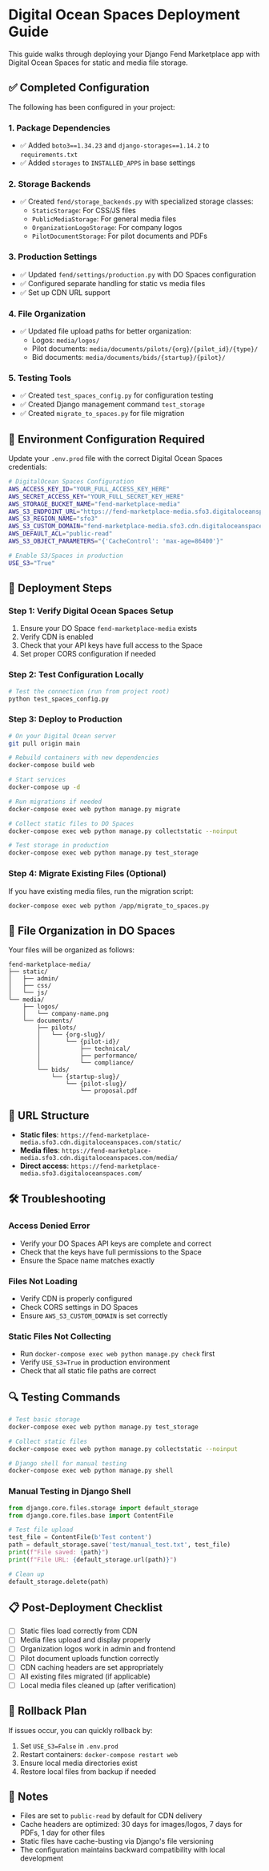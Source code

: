 # Digital Ocean Spaces Deployment Guide

This guide walks through deploying your Django Fend Marketplace app with Digital Ocean Spaces for static and media file storage.

## ✅ Completed Configuration

The following has been configured in your project:

### 1. Package Dependencies
- ✅ Added `boto3==1.34.23` and `django-storages==1.14.2` to `requirements.txt`
- ✅ Added `storages` to `INSTALLED_APPS` in base settings

### 2. Storage Backends
- ✅ Created `fend/storage_backends.py` with specialized storage classes:
  - `StaticStorage`: For CSS/JS files
  - `PublicMediaStorage`: For general media files
  - `OrganizationLogoStorage`: For company logos
  - `PilotDocumentStorage`: For pilot documents and PDFs

### 3. Production Settings
- ✅ Updated `fend/settings/production.py` with DO Spaces configuration
- ✅ Configured separate handling for static vs media files
- ✅ Set up CDN URL support

### 4. File Organization
- ✅ Updated file upload paths for better organization:
  - Logos: `media/logos/`
  - Pilot documents: `media/documents/pilots/{org}/{pilot_id}/{type}/`
  - Bid documents: `media/documents/bids/{startup}/{pilot}/`

### 5. Testing Tools
- ✅ Created `test_spaces_config.py` for configuration testing
- ✅ Created Django management command `test_storage`
- ✅ Created `migrate_to_spaces.py` for file migration

## 🔧 Environment Configuration Required

Update your `.env.prod` file with the correct Digital Ocean Spaces credentials:

```bash
# DigitalOcean Spaces Configuration
AWS_ACCESS_KEY_ID="YOUR_FULL_ACCESS_KEY_HERE"
AWS_SECRET_ACCESS_KEY="YOUR_FULL_SECRET_KEY_HERE"
AWS_STORAGE_BUCKET_NAME="fend-marketplace-media"
AWS_S3_ENDPOINT_URL="https://fend-marketplace-media.sfo3.digitaloceanspaces.com"
AWS_S3_REGION_NAME="sfo3"
AWS_S3_CUSTOM_DOMAIN="fend-marketplace-media.sfo3.cdn.digitaloceanspaces.com"
AWS_DEFAULT_ACL="public-read"
AWS_S3_OBJECT_PARAMETERS="{'CacheControl': 'max-age=86400'}"

# Enable S3/Spaces in production
USE_S3="True"
```

## 🚀 Deployment Steps

### Step 1: Verify Digital Ocean Spaces Setup
1. Ensure your DO Space `fend-marketplace-media` exists
2. Verify CDN is enabled
3. Check that your API keys have full access to the Space
4. Set proper CORS configuration if needed

### Step 2: Test Configuration Locally
```bash
# Test the connection (run from project root)
python test_spaces_config.py
```

### Step 3: Deploy to Production
```bash
# On your Digital Ocean server
git pull origin main

# Rebuild containers with new dependencies
docker-compose build web

# Start services
docker-compose up -d

# Run migrations if needed
docker-compose exec web python manage.py migrate

# Collect static files to DO Spaces
docker-compose exec web python manage.py collectstatic --noinput

# Test storage in production
docker-compose exec web python manage.py test_storage
```

### Step 4: Migrate Existing Files (Optional)
If you have existing media files, run the migration script:
```bash
docker-compose exec web python /app/migrate_to_spaces.py
```

## 📁 File Organization in DO Spaces

Your files will be organized as follows:

```
fend-marketplace-media/
├── static/
│   ├── admin/
│   ├── css/
│   └── js/
└── media/
    ├── logos/
    │   └── company-name.png
    └── documents/
        ├── pilots/
        │   └── {org-slug}/
        │       └── {pilot-id}/
        │           ├── technical/
        │           ├── performance/
        │           └── compliance/
        └── bids/
            └── {startup-slug}/
                └── {pilot-slug}/
                    └── proposal.pdf
```

## 🔗 URL Structure

- **Static files**: `https://fend-marketplace-media.sfo3.cdn.digitaloceanspaces.com/static/`
- **Media files**: `https://fend-marketplace-media.sfo3.cdn.digitaloceanspaces.com/media/`
- **Direct access**: `https://fend-marketplace-media.sfo3.digitaloceanspaces.com/`

## 🛠 Troubleshooting

### Access Denied Error
- Verify your DO Spaces API keys are complete and correct
- Check that the keys have full permissions to the Space
- Ensure the Space name matches exactly

### Files Not Loading
- Verify CDN is properly configured
- Check CORS settings in DO Spaces
- Ensure `AWS_S3_CUSTOM_DOMAIN` is set correctly

### Static Files Not Collecting
- Run `docker-compose exec web python manage.py check` first
- Verify `USE_S3=True` in production environment
- Check that all static file paths are correct

## 🔍 Testing Commands

```bash
# Test basic storage
docker-compose exec web python manage.py test_storage

# Collect static files
docker-compose exec web python manage.py collectstatic --noinput

# Django shell for manual testing
docker-compose exec web python manage.py shell
```

### Manual Testing in Django Shell
```python
from django.core.files.storage import default_storage
from django.core.files.base import ContentFile

# Test file upload
test_file = ContentFile(b'Test content')
path = default_storage.save('test/manual_test.txt', test_file)
print(f"File saved: {path}")
print(f"File URL: {default_storage.url(path)}")

# Clean up
default_storage.delete(path)
```

## 📋 Post-Deployment Checklist

- [ ] Static files load correctly from CDN
- [ ] Media files upload and display properly
- [ ] Organization logos work in admin and frontend
- [ ] Pilot document uploads function correctly
- [ ] CDN caching headers are set appropriately
- [ ] All existing files migrated (if applicable)
- [ ] Local media files cleaned up (after verification)

## 🔄 Rollback Plan

If issues occur, you can quickly rollback by:

1. Set `USE_S3=False` in `.env.prod`
2. Restart containers: `docker-compose restart web`
3. Ensure local media directories exist
4. Restore local files from backup if needed

## 📝 Notes

- Files are set to `public-read` by default for CDN delivery
- Cache headers are optimized: 30 days for images/logos, 7 days for PDFs, 1 day for other files
- Static files have cache-busting via Django's file versioning
- The configuration maintains backward compatibility with local development